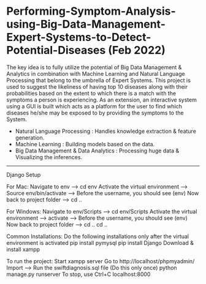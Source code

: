 # Performing-Symptom-Analysis-using-Big-Data-Management-Expert-Systems-to-Detect-Potential-Diseases (Feb 2022)

The key idea is to fully utilize the potential of Big Data Management & Analytics in combination with Machine Learning and Natural Language Processing that belong to the umbrella of Expert Systems. This project is used to suggest the likeliness of having top 10 diseases along with their probabilities based on the extent to which there is a match with the symptoms a person is experiencing. As an extension, an interactive system using a GUI is built which acts as a platform for the user to find which diseases he/she may be exposed to by providing the symptoms to the System.

- Natural Language Processing : Handles knowledge extraction & feature generation.
- Machine Learning : Building models based on the data.
- Big Data Management & Data Analytics : Processing huge data & Visualizing the inferences.


--------------------------------------------------
Django Setup

For Mac:
Navigate to env —> cd env
Activate the virtual environment —> Source env/bin/activate —> Before the username, you should see (env)
Now back to project folder —> cd ..

For Windows:
Navigate to env/Scripts —> cd env/Scripts
Activate the virtual environment —> activate —> Before the username, you should see (env)
Now back to project folder —> cd ..    cd ..

Common Installations:
Do the following installations only after the virtual environment is activated
pip install pymysql
pip install Django
Download & install xampp

To run the project:
Start xampp server
Go to http://localhost/phpmyadmin/
Import —> Run the swiftdiagnosis.sql file (Do this only once)
python manage.py runserver
To stop, use Ctrl+C
localhost:8000